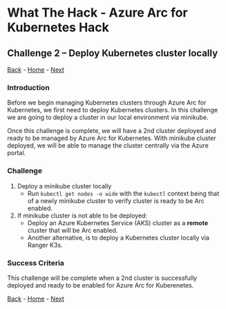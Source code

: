 # What The Hack - Azure Arc for Kubernetes Hack

## Challenge 2 – Deploy Kubernetes cluster locally
[Back](challenge01.md) - [Home](../readme.md) - [Next](challenge03.md)

### Introduction

Before we begin managing Kubernetes clusters through Azure Arc for Kubernetes, we first need to deploy Kubernetes clusters. In this challenge we are going to deploy a cluster  in our local environment via minikube.

Once this challenge is complete, we will have a 2nd cluster deployed and ready to be managed by Azure Arc for Kubernetes. With minikube cluster deployed, we will be able to manage the cluster centrally via the Azure portal.

### Challenge

1. Deploy a minikube cluster locally 
    *  Run ```kubectl get nodes -o wide``` with the ```kubectl``` context being that of a newly minikube cluster to verify cluster is ready to be Arc enabled.
2. If minikube cluster is not able to be deployed:
    * Deploy an Azure Kubernetes Service (AKS) cluster as a **remote** cluster that will be Arc enabled.
    * Another alternative, is to deploy a Kubernetes cluster locally via Ranger K3s.

### Success Criteria

This challenge will be complete when a 2nd cluster is successfully deployed and ready to be enabled for Azure Arc for Kuberenetes.

[Back](challenge01.md) - [Home](../readme.md) - [Next](challenge03.md)
